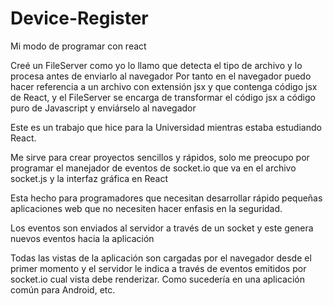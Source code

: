 # Device-Register
Mi modo de programar con react

Creé un FileServer como yo lo llamo que detecta el tipo de archivo y lo procesa antes de enviarlo al navegador
Por tanto en el navegador puedo hacer referencia a un archivo con extensión jsx y que contenga código jsx de React, 
y el FileServer se encarga de transformar el código jsx a código puro de Javascript y enviárselo al navegador

Este es un trabajo que hice para la Universidad mientras estaba estudiando React.

Me sirve para crear proyectos sencillos y rápidos, solo me preocupo por programar el manejador de eventos de socket.io que va en el archivo socket.js y la interfaz gráfica en React

Esta hecho para programadores que necesitan desarrollar rápido pequeñas aplicaciones web que no necesiten hacer enfasis en la seguridad.

Los eventos son enviados al servidor a través de un socket y este genera nuevos eventos hacia la aplicación

Todas las vistas de la aplicación son cargadas por el navegador desde el primer momento y el servidor le indica a través de 
eventos emitidos por socket.io cual vista debe renderizar. Como sucedería en una aplicación común para Android, etc.
